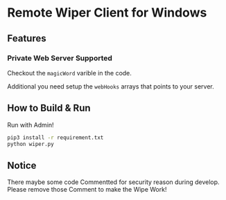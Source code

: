 # Remote Wiper Client for Windows

## Features

### Private Web Server Supported

Checkout the ```magicWord``` varible in the code.

Additional you need setup the ```webHooks``` arrays that points to your server.

## How to Build & Run

Run with Admin!

```bash
pip3 install -r requirement.txt
python wiper.py
```

## Notice

There maybe some code Commentted for security reason during develop. Please remove those Comment to make the Wipe Work!